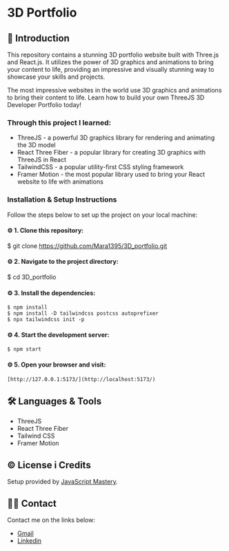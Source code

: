 # 3D Portfolio

## 📄 Introduction

This repository contains a stunning 3D portfolio website built with Three.js and React.js. It utilizes the power of 3D graphics and animations to bring your content to life, providing an impressive and visually stunning way to showcase your skills and projects.

The most impressive websites in the world use 3D graphics and animations to bring their content to life. Learn how to build your own ThreeJS 3D Developer Portfolio today!

### Through this project I learned:
* ThreeJS - a powerful 3D graphics library for rendering and animating the 3D model
* React Three Fiber - a popular library for creating 3D graphics with ThreeJS in React
* TailwindCSS - a popular utility-first CSS styling framework
* Framer Motion - the most popular library used to bring your React website to life with animations 

### Installation & Setup Instructions
Follow the steps below to set up the project on your local machine:

#### ⚙️ 1. Clone this repository:
   $ git clone https://github.com/Mara1395/3D_portfolio.git
   
#### ⚙️ 2. Navigate to the project directory:
   $ cd 3D_portfolio

#### ⚙️ 3. Install the dependencies:
    $ npm install
    $ npm install -D tailwindcss postcss autoprefixer
    $ npx tailwindcss init -p
    
#### ⚙️ 4. Start the development server:
    $ npm start

#### ⚙️ 5. Open your browser and visit:
    [http://127.0.0.1:5173/](http://localhost:5173/)


## 🛠 Languages & Tools
* ThreeJS
* React Three Fiber
* Tailwind CSS
* Framer Motion


## ©️ License i Credits
Setup provided by [JavaScript Mastery](https://github.com/adrianhajdin/).

## ✍🏻 Contact
Contact me on the links below:
* <a href="mailto:jelcic.marija@gmail.com">Gmail</a>
* [Linkedin](https://www.linkedin.com/in/marija-jel%C4%8Di%C4%87-1b958a24a)
